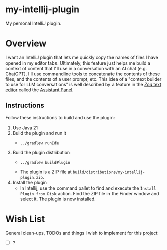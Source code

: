 # my-intellij-plugin

My personal IntelliJ plugin.


# Overview

I want an IntelliJ plugin that lets me quickly copy the names of files I have opened in my editor tabs. Ultimately, this
feature just helps me build a context of content that I'll use in a conversation with an AI chat (e.g. ChatGPT). I'll
use commandline tools to concatenate the contents of these files, and the contents of a user prompt, etc. This idea of
a "context builder to use for LLM conversations" is well described by a feature in the [*Zed* text editor](https://github.com/zed-industries/zed)
called the [Assistant Panel](https://zed.dev/docs/assistant/assistant-panel).


## Instructions

Follow these instructions to build and use the plugin:

1. Use Java 21
2. Build the plugin and run it
   * ```shell
     ../gradlew runIde
     ```
3. Build the plugin distribution
    * ```shell
      ../gradlew buildPlugin
      ```
    * The plugin is a ZIP file at `build/distributions/my-intellij-plugin.zip`.
4. Install the plugin
    * In Intellij, use the command pallet to find and execute the `Install Plugin from Disk` action. Find the ZIP file
      in the Finder window and select it. The plugin is now installed.


# Wish List

General clean-ups, TODOs and things I wish to implement for this project:

* [ ] ?
